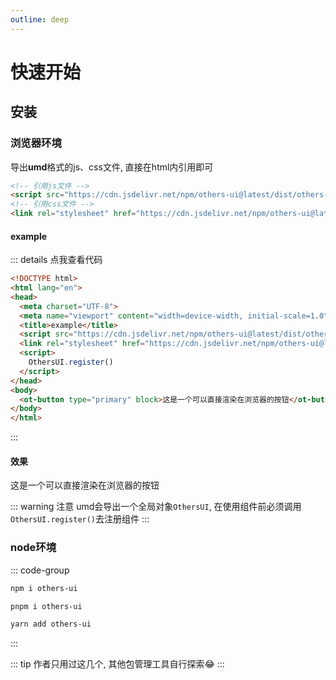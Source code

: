 ```yaml
---
outline: deep
---
```


# 快速开始

## 安装

### 浏览器环境

导出**umd**格式的js、css文件, 直接在html内引用即可

```html
<!-- 引用js文件 -->
<script src="https://cdn.jsdelivr.net/npm/others-ui@latest/dist/others-ui.umd.js"></script>
<!-- 引用css文件 -->
<link rel="stylesheet" href="https://cdn.jsdelivr.net/npm/others-ui@latest/dist/others-ui.css">
```

#### example
::: details 点我查看代码
```html {10}
<!DOCTYPE html>
<html lang="en">
<head>
  <meta charset="UTF-8">
  <meta name="viewport" content="width=device-width, initial-scale=1.0">
  <title>example</title>
  <script src="https://cdn.jsdelivr.net/npm/others-ui@latest/dist/others-ui.umd.js"></script>
  <link rel="stylesheet" href="https://cdn.jsdelivr.net/npm/others-ui@latest/dist/others-ui.css">
  <script>
    OthersUI.register()
  </script>
</head>
<body>
  <ot-button type="primary" block>这是一个可以直接渲染在浏览器的按钮</ot-button>
</body>
</html>
```
:::

#### 效果
<ot-button type="primary" block>这是一个可以直接渲染在浏览器的按钮</ot-button>

::: warning 注意
umd会导出一个全局对象`OthersUI`, 在使用组件前必须调用`OthersUI.register()`去注册组件
:::

### node环境
::: code-group
```sh [npm]
npm i others-ui
```

```sh [pnpm]
pnpm i others-ui
```

```sh [yarn]
yarn add others-ui
```
:::

::: tip
作者只用过这几个, 其他包管理工具自行探索😂
:::
